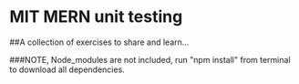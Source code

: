 # MIT MERN unit testing

##A collection of exercises to share and learn...

###NOTE, Node_modules are not included, run "npm install" from terminal to download all dependencies.
